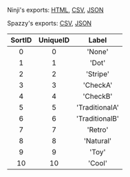 Ninji's exports: [HTML](https://wuffs.org/acnh/bcsv_140/html/ItemRemakeCommonPatternCategory.html), [CSV](https://wuffs.org/acnh/bcsv_140/csv/ItemRemakeCommonPatternCategory.csv), [JSON](https://wuffs.org/acnh/bcsv_140/json/ItemRemakeCommonPatternCategory.json)

Spazzy's exports: [CSV](https://github.com/McSpazzy/acnh-csv/blob/master/ItemRemakeCommonPatternCategory.csv), [JSON](https://github.com/McSpazzy/acnh-json/blob/master/ItemRemakeCommonPatternCategory.json)

| SortID | UniqueID | Label |
|:--:|:--:|:--:|
| 0 | 0 | 'None' | 
| 1 | 1 | 'Dot' | 
| 2 | 2 | 'Stripe' | 
| 3 | 3 | 'CheckA' | 
| 4 | 4 | 'CheckB' | 
| 5 | 5 | 'TraditionalA' | 
| 6 | 6 | 'TraditionalB' | 
| 7 | 7 | 'Retro' | 
| 8 | 8 | 'Natural' | 
| 9 | 9 | 'Toy' | 
| 10 | 10 | 'Cool' | 
